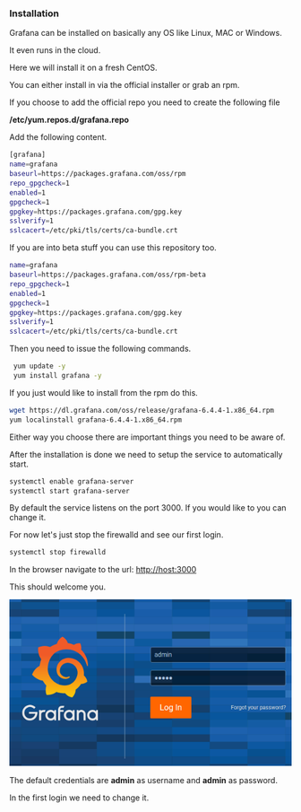 ### Installation

Grafana can be installed on basically any OS like Linux, MAC or Windows.

It even runs in the cloud.

Here we will install it on a fresh CentOS.

You can either install in via the official installer or grab an rpm.

If you choose to add the official repo you need to create the following file

**/etc/yum.repos.d/grafana.repo**

Add the following content.

``` bash
[grafana] 
name=grafana
baseurl=https://packages.grafana.com/oss/rpm
repo_gpgcheck=1 
enabled=1 
gpgcheck=1 
gpgkey=https://packages.grafana.com/gpg.key 
sslverify=1
sslcacert=/etc/pki/tls/certs/ca-bundle.crt
```

If you are into beta stuff you can use this repository too.

``` bash
name=grafana
baseurl=https://packages.grafana.com/oss/rpm-beta
repo_gpgcheck=1
enabled=1
gpgcheck=1
gpgkey=https://packages.grafana.com/gpg.key
sslverify=1
sslcacert=/etc/pki/tls/certs/ca-bundle.crt
```

Then you need to issue the following commands.

``` bash
 yum update -y 
 yum install grafana -y
 ```

If you just would like to install from the rpm do this.

``` bash
wget https://dl.grafana.com/oss/release/grafana-6.4.4-1.x86_64.rpm
yum localinstall grafana-6.4.4-1.x86_64.rpm
```

Either way you choose there are important things you need to be aware of.

After the installation is done we need to setup the service to automatically start.

``` bash
systemctl enable grafana-server
systemctl start grafana-server
```

By default the service listens on the port 3000. If you would like to you can change it.

For now let's just stop the firewalld and see our first login.

``` bash
systemctl stop firewalld
```

In the browser navigate to the url: [http://host:3000](http://host:3000)

This should welcome you.

![login](./pics/login.PNG)

The default credentials are **admin** as username and **admin** as password.

In the first login we need to change it.
